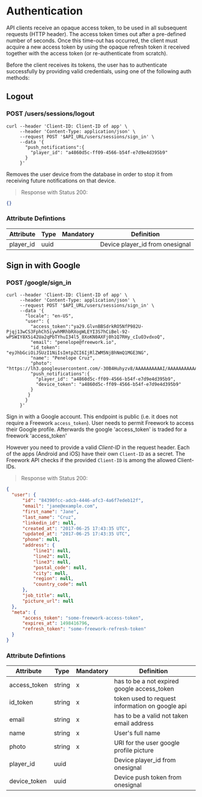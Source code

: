 # Authentication

API clients receive an opaque access token, to be used in all subsequent requests (HTTP header). The access token times out after a pre-defined number of seconds. Once this time-out has occurred, the client must acquire a new access token by using the opaque refresh token it received together with the access token (or re-authenticate from scratch).

Before the client receives its tokens, the user has to authenticate successfully by providing valid credentials, using one of the following auth methods:

## Logout
### POST /users/sessions/logout

```shell
curl --header 'Client-ID: Client-ID of app' \
     --header 'Content-Type: application/json' \
     --request POST '$API_URL/users/sessions/sign_in' \
     --data '{
       "push_notifications":{
         "player_id": "a4860d5c-ff09-4566-b54f-e7d9e4d395b9"
       }
     }'
```

Removes the user device from the database in order to stop it from receiving future notifications on that device.

> Response with Status 200:

```json
{}
```


### Attribute Defintions

Attribute	| Type | Mandatory |Definition
----------|------|-----------|----------
player_id  | uuid |  | Device player_id from onesignal

## Sign in with Google
### POST /google/sign_in

```shell
curl --header 'Client-ID: Client-ID of app' \
     --header 'Content-Type: application/json' \
     --request POST '$API_URL/users/sessions/sign_in' \
     --data '{
       "locale": "en-US",
       "user": {
         "access_token":"ya29.GlvnBBSdrkRO5NfP982U-Pjqj13wCS3FphCh5iywhMRhbRXogWLEYI3S7hCiBel-92-wPSWIY8X5i42Ua2qPbTYhuI34l5_8XoKN0AXFj0h1Q7RHy_cIuO3vdxoQ",
      	 "email": "penelope@freework.io",
      	 "id_token": "eyJhbGciOiJSUzI1NiIsImtpZCI6IjRlZWM5NjBhNmQ1MGE3NG",
      	 "name": "Penelope Cruz",
      	 "photo": "https://lh3.googleusercontent.com/-30B4Huhyzv8/AAAAAAAAAAI/AAAAAAAAAAA/ACnBePao1bMSKPUdxnwn/s120/photo.jpg",
         "push_notifications":{
           "player_id": "a4860d5c-ff09-4566-b54f-e7d9e4d395b9",
           "device_token": "a4860d5c-ff09-4566-b54f-e7d9e4d395b9"
         }
      	}
       }
     }'
```

Sign in with a Google account. This endpoint is public (i.e. it does not require a Freework `access_token`).
User needs to permit Freework to access their Google profile. Afterwards the google 'access_token' is traded for a freework 'access_token'

However you need to provide a valid *Client-ID* in the request header. Each of the apps (Android and iOS) have
their own `Client-ID` as a secret. The Freework API checks if the provided `Client-ID` is among the allowed Client-IDs.

> Response with Status 200:

```json
{
  "user": {
      "id": "84390fcc-adcb-4446-afc3-4a6f7edeb12f",
      "email": "jane@example.com",
      "first_name": "Jane",
      "last_name": "Cruz",
      "linkedin_id": null,
      "created_at": "2017-06-25 17:43:35 UTC",
      "updated_at": "2017-06-25 17:43:35 UTC",
      "phone": null,
      "address": {
          "line1": null,
          "line2": null,
          "line3": null,
          "postal_code": null,
          "city": null,
          "region": null,
          "country_code": null
      },
      "job_title": null,
      "picture_url": null
  },
  "meta": {
      "access_token": "some-freework-access-token",
      "expires_at": 1498416796,
      "refresh_token": "some-freework-refresh-token"
  }
}
```


### Attribute Defintions

Attribute	| Type | Mandatory |Definition
----------|------|-----------|----------
access_token | string | x | has to be a not expired google access_token
id_token  | string | x | token used to request information on google api
email | string | x | has to be a valid not taken email address
name | string | x | User's full name
photo | string | x | URI for the user google profile picture
player_id  | uuid |  | Device player_id from onesignal
device_token  | uuid |  | Device push token from onesignal
